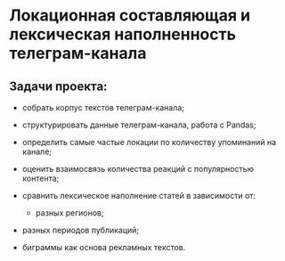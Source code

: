 # Локационная составляющая и лексическая наполненность телеграм-канала 
## Задачи проекта:
-	собрать корпус текстов телеграм-канала;
-	структурировать данные телеграм-канала, работа с Pandas;
-	определить самые частые локации по количеству упоминаний на канале;
-	оценить взаимосвязь количества реакций с популярностью контента;
-	сравнить лексическое наполнение статей в зависимости от:

 	 -	разных регионов;
    
   -	разных периодов публикаций;
-	биграммы как основа рекламных текстов.
